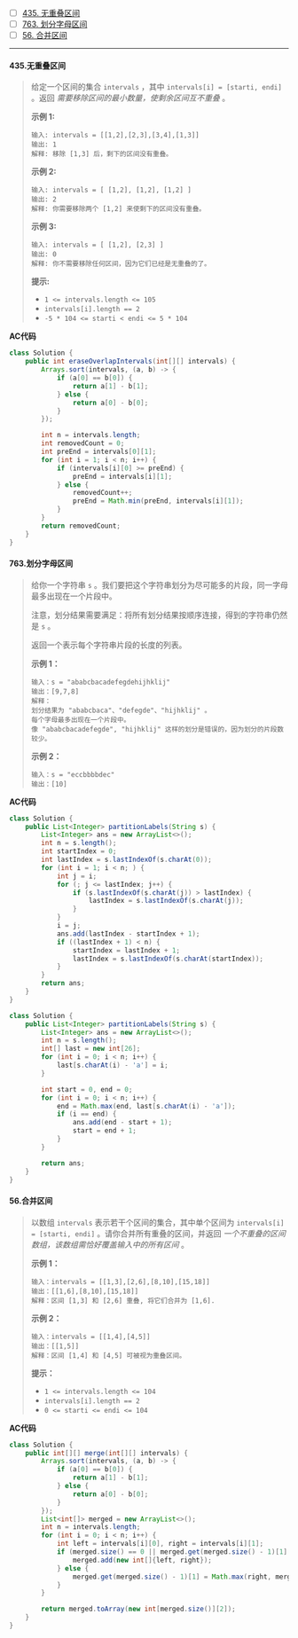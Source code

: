 - [ ] [435. 无重叠区间](https://leetcode.cn/problems/non-overlapping-intervals/)
- [ ] [763. 划分字母区间](https://leetcode.cn/problems/partition-labels/)
- [ ] [56. 合并区间](https://leetcode.cn/problems/merge-intervals/)

----

#### 435.无重叠区间

>给定一个区间的集合 `intervals` ，其中 `intervals[i] = [starti, endi]` 。返回 *需要移除区间的最小数量，使剩余区间互不重叠* 。
>
>**示例 1:**
>
>```
>输入: intervals = [[1,2],[2,3],[3,4],[1,3]]
>输出: 1
>解释: 移除 [1,3] 后，剩下的区间没有重叠。
>```
>
>**示例 2:**
>
>```
>输入: intervals = [ [1,2], [1,2], [1,2] ]
>输出: 2
>解释: 你需要移除两个 [1,2] 来使剩下的区间没有重叠。
>```
>
>**示例 3:**
>
>```
>输入: intervals = [ [1,2], [2,3] ]
>输出: 0
>解释: 你不需要移除任何区间，因为它们已经是无重叠的了。
>```
>
>**提示:**
>
>- `1 <= intervals.length <= 105`
>- `intervals[i].length == 2`
>- `-5 * 104 <= starti < endi <= 5 * 104`

**AC代码**

```java
class Solution {
    public int eraseOverlapIntervals(int[][] intervals) {
        Arrays.sort(intervals, (a, b) -> {
            if (a[0] == b[0]) {
                return a[1] - b[1];
            } else {
                return a[0] - b[0];
            }
        });

        int n = intervals.length;
        int removedCount = 0;
        int preEnd = intervals[0][1];
        for (int i = 1; i < n; i++) {
            if (intervals[i][0] >= preEnd) {
                preEnd = intervals[i][1];
            } else {
                removedCount++;
                preEnd = Math.min(preEnd, intervals[i][1]);
            }
        }
        return removedCount;
    }
}
```



#### 763.划分字母区间

>给你一个字符串 `s` 。我们要把这个字符串划分为尽可能多的片段，同一字母最多出现在一个片段中。
>
>注意，划分结果需要满足：将所有划分结果按顺序连接，得到的字符串仍然是 `s` 。
>
>返回一个表示每个字符串片段的长度的列表。
>
> **示例 1：**
>
>```
>输入：s = "ababcbacadefegdehijhklij"
>输出：[9,7,8]
>解释：
>划分结果为 "ababcbaca"、"defegde"、"hijhklij" 。
>每个字母最多出现在一个片段中。
>像 "ababcbacadefegde", "hijhklij" 这样的划分是错误的，因为划分的片段数较少。 
>```
>
>**示例 2：**
>
>```
>输入：s = "eccbbbbdec"
>输出：[10]
>```

**AC代码**

```java
class Solution {
    public List<Integer> partitionLabels(String s) {
        List<Integer> ans = new ArrayList<>();
        int n = s.length();
        int startIndex = 0;
        int lastIndex = s.lastIndexOf(s.charAt(0));
        for (int i = 1; i < n; ) {
            int j = i;
            for (; j <= lastIndex; j++) {
                if (s.lastIndexOf(s.charAt(j)) > lastIndex) {
                    lastIndex = s.lastIndexOf(s.charAt(j));
                }
            }
            i = j;
            ans.add(lastIndex - startIndex + 1);
            if ((lastIndex + 1) < n) {
                startIndex = lastIndex + 1;
                lastIndex = s.lastIndexOf(s.charAt(startIndex));
            }
        }
        return ans;
    }
}
```

```java
class Solution {
    public List<Integer> partitionLabels(String s) {
        List<Integer> ans = new ArrayList<>();
        int n = s.length();
        int[] last = new int[26];
        for (int i = 0; i < n; i++) {
            last[s.charAt(i) - 'a'] = i;
        }

        int start = 0, end = 0;
        for (int i = 0; i < n; i++) {
            end = Math.max(end, last[s.charAt(i) - 'a']);
            if (i == end) {
                ans.add(end - start + 1);
                start = end + 1;
            }
        }

        return ans;
    }
}
```



#### 56.合并区间

>以数组 `intervals` 表示若干个区间的集合，其中单个区间为 `intervals[i] = [starti, endi]` 。请你合并所有重叠的区间，并返回 *一个不重叠的区间数组，该数组需恰好覆盖输入中的所有区间* 。
>
>**示例 1：**
>
>```
>输入：intervals = [[1,3],[2,6],[8,10],[15,18]]
>输出：[[1,6],[8,10],[15,18]]
>解释：区间 [1,3] 和 [2,6] 重叠, 将它们合并为 [1,6].
>```
>
>**示例 2：**
>
>```
>输入：intervals = [[1,4],[4,5]]
>输出：[[1,5]]
>解释：区间 [1,4] 和 [4,5] 可被视为重叠区间。
>```
>
>**提示：**
>
>- `1 <= intervals.length <= 104`
>- `intervals[i].length == 2`
>- `0 <= starti <= endi <= 104`

**AC代码**

```java
class Solution {
    public int[][] merge(int[][] intervals) {
        Arrays.sort(intervals, (a, b) -> {
            if (a[0] == b[0]) {
                return a[1] - b[1];
            } else {
                return a[0] - b[0];
            }
        });
        List<int[]> merged = new ArrayList<>();
        int n = intervals.length;
        for (int i = 0; i < n; i++) {
            int left = intervals[i][0], right = intervals[i][1];
            if (merged.size() == 0 || merged.get(merged.size() - 1)[1] < left) {
                merged.add(new int[]{left, right});
            } else {
                merged.get(merged.size() - 1)[1] = Math.max(right, merged.get(merged.size() - 1)[1]);
            }
        }

        return merged.toArray(new int[merged.size()][2]);
    }
}
```

